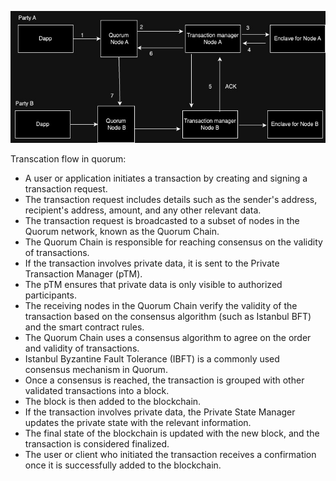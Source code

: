 
![image](Images/quorum.jpeg?raw=true "Title")

Transcation flow in quorum: 

   - A user or application initiates a transaction by creating and signing a transaction request.
   - The transaction request includes details such as the sender's address, recipient's address, amount, and any other relevant data.
   - The transaction request is broadcasted to a subset of nodes in the Quorum network, known as the Quorum Chain.
   - The Quorum Chain is responsible for reaching consensus on the validity of transactions.
   - If the transaction involves private data, it is sent to the Private Transaction Manager (pTM).
   - The pTM ensures that private data is only visible to authorized participants.
   - The receiving nodes in the Quorum Chain verify the validity of the transaction based on the consensus algorithm (such as Istanbul BFT) and the smart contract rules.
   - The Quorum Chain uses a consensus algorithm to agree on the order and validity of transactions.
   - Istanbul Byzantine Fault Tolerance (IBFT) is a commonly used consensus mechanism in Quorum.
   - Once a consensus is reached, the transaction is grouped with other validated transactions into a block.
   - The block is then added to the blockchain.
   - If the transaction involves private data, the Private State Manager updates the private state with the relevant information.
   - The final state of the blockchain is updated with the new block, and the transaction is considered finalized.
   - The user or client who initiated the transaction receives a confirmation once it is successfully added to the blockchain.
